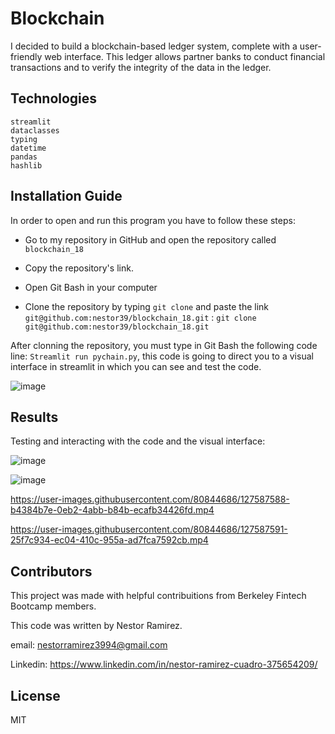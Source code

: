 # Blockchain

I decided to build a blockchain-based ledger system, complete with a user-friendly web interface. This ledger allows partner banks to conduct financial transactions and to verify the integrity of the data in the ledger.


## Technologies

```
streamlit
dataclasses
typing
datetime
pandas
hashlib
```

## Installation Guide
In order to open and run this program you have to follow these steps:

* Go to my repository in GitHub and open the repository called ```blockchain_18```

* Copy the repository's link.

* Open Git Bash in your computer 

* Clone the repository by typing ```git clone``` and paste the link ```git@github.com:nestor39/blockchain_18.git``` :
```git clone git@github.com:nestor39/blockchain_18.git```

After clonning the repository, you  must type in Git Bash the following code line: ```Streamlit run pychain.py```, this code is going to direct you to a visual interface in streamlit in which you can see and test the code.

![image](https://user-images.githubusercontent.com/80844686/127586734-e4c166af-636a-450b-b592-5bd03837deca.png)


## Results
Testing and interacting with the code and the visual interface:

![image](https://user-images.githubusercontent.com/80844686/127587645-6b18586c-c5c5-439a-94c7-4f8dbba48b30.png)


![image](https://user-images.githubusercontent.com/80844686/127586833-dbc3980e-1624-4a48-a06e-e1dafc92cb19.png)



https://user-images.githubusercontent.com/80844686/127587588-b4384b7e-0eb2-4abb-b84b-ecafb34426fd.mp4



https://user-images.githubusercontent.com/80844686/127587591-25f7c934-ec04-410c-955a-ad7fca7592cb.mp4


## Contributors

This project was made with helpful contribuitions from Berkeley Fintech Bootcamp members. 

This code was written by Nestor Ramirez.

email: nestorramirez3994@gmail.com

Linkedin: https://www.linkedin.com/in/nestor-ramirez-cuadro-375654209/


## License
MIT
